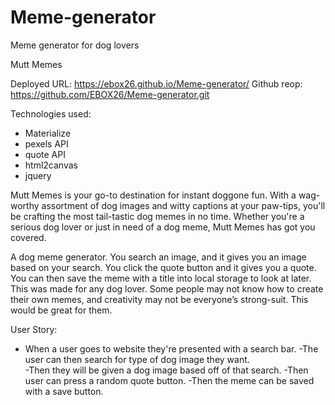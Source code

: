 # Meme-generator
Meme generator for dog lovers
 
Mutt Memes

Deployed URL: https://ebox26.github.io/Meme-generator/
Github reop: https://github.com/EBOX26/Meme-generator.git

Technologies used:
- Materialize 
- pexels API
- quote API
- html2canvas
- jquery

Mutt Memes is your go-to destination for instant doggone fun. With a wag-worthy assortment of dog images and witty captions at your paw-tips, you'll be crafting the most tail-tastic dog memes in no time. Whether you're a serious dog lover or just in need of a dog meme, 
Mutt Memes has got you covered.


A dog meme generator. You search an image, and it gives you an image based on your search. You click the quote button and it gives you a quote. You can then save the meme with a title into local storage to look at later.
This was made for any dog lover. Some people may not know how to create their own memes, and creativity may not be everyone’s strong-suit. This would be great for them.


User Story:
- When a user goes to website they're presented with a search bar. 
-The user can then search for type of dog image they want.  
-Then they will be given a dog image based off of that search.
-Then user can press a random quote button.
-Then the meme can be saved with a save button.


